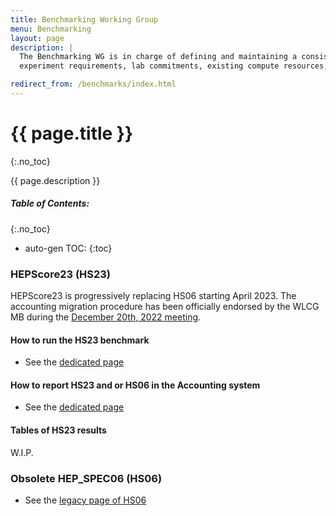 ```yaml
---
title: Benchmarking Working Group
menu: Benchmarking
layout: page
description: |
  The Benchmarking WG is in charge of defining and maintaining a consistent and reproducible CPU benchmark to describe
  experiment requirements, lab commitments, existing compute resources, as well as procurements of new hardware.

redirect_from: /benchmarks/index.html
---
```


# {{ page.title }}
{:.no_toc}

{{ page.description }}

##### Table of Contents:
{:.no_toc}
* auto-gen TOC:
{:toc}

### HEPScore23 (HS23)

HEPScore23 is progressively replacing HS06 starting April 2023. 
The accounting migration procedure has been officially endorsed by the WLCG MB during the [December 20th, 2022 meeting](https://wlcg-docs.web.cern.ch/boards/MB/Minutes/2022/MB-Minutes-20221220-2.pdf).  

#### How to run the HS23 benchmark

* See the [dedicated page](/benchmarking/how_to_run_HS23.html) 

#### How to report HS23 and or HS06 in the Accounting system

* See the [dedicated page](/benchmarking/accounting_migration.html) 

#### Tables of HS23 results
   W.I.P.

### Obsolete HEP_SPEC06 (HS06)


* See the [legacy page of HS06](/benchmarking/HS06.html) 


